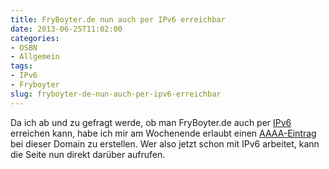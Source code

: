 ```yaml
---
title: FryBoyter.de nun auch per IPv6 erreichbar
date: 2013-06-25T11:02:00
categories:
- OSBN
- Allgemein
tags:
- IPv6
- Fryboyter
slug: fryboyter-de-nun-auch-per-ipv6-erreichbar
---
```

Da ich ab und zu gefragt werde, ob man FryBoyter.de auch per [IPv6](https://de.wikipedia.org/wiki/IPv6 "IPv6") erreichen kann, habe ich mir am Wochenende erlaubt einen [AAAA-Eintrag](http://de.wikipedia.org/wiki/AAAA_Resource_Record "AAAA-Record") bei dieser Domain zu erstellen. Wer also jetzt schon mit IPv6 arbeitet, kann die Seite nun direkt darüber aufrufen.